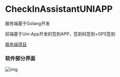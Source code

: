 # CheckInAssistantUNIAPP

服务端基于Golang开发

前端基于Uni-App开发的签到APP，签到码签到+GPS签到

[服务端项目](https://github.com/yqchilde/checkInAssistant)

### 软件部分界面
![img](https://ae01.alicdn.com/kf/H01e5ad07b59a4af6b16ebbf81f5dfd77I.png)